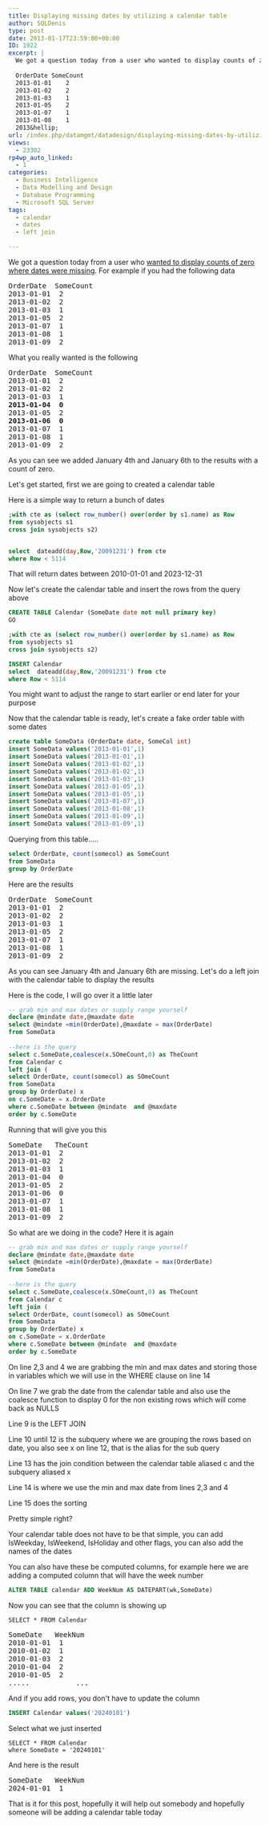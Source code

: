 ```yaml
---
title: Displaying missing dates by utilizing a calendar table
author: SQLDenis
type: post
date: 2013-01-17T23:59:00+00:00
ID: 1922
excerpt: |
  We got a question today from a user who wanted to display counts of zero where dates were missing. For example if you had the following data
  
  OrderDate	SomeCount
  2013-01-01	2
  2013-01-02	2
  2013-01-03	1
  2013-01-05	2
  2013-01-07	1
  2013-01-08	1
  2013&hellip;
url: /index.php/datamgmt/datadesign/displaying-missing-dates-by-utilizing/
views:
  - 23302
rp4wp_auto_linked:
  - 1
categories:
  - Business Intelligence
  - Data Modelling and Design
  - Database Programming
  - Microsoft SQL Server
tags:
  - calendar
  - dates
  - left join

---
```

We got a question today from a user who [wanted to display counts of zero where dates were missing][1]. For example if you had the following data

<pre>OrderDate	SomeCount
2013-01-01	2
2013-01-02	2
2013-01-03	1
2013-01-05	2
2013-01-07	1
2013-01-08	1
2013-01-09	2
</pre>

What you really wanted is the following

<pre>OrderDate	SomeCount
2013-01-01	2
2013-01-02	2
2013-01-03	1
<strong>2013-01-04	0</strong>
2013-01-05	2
<strong>2013-01-06	0</strong>
2013-01-07	1
2013-01-08	1
2013-01-09	2</pre>

As you can see we added January 4th and January 6th to the results with a count of zero.

Let's get started, first we are going to created a calendar table

Here is a simple way to return a bunch of dates

```sql
;with cte as (select row_number() over(order by s1.name) as Row
from sysobjects s1
cross join sysobjects s2)


select  dateadd(day,Row,'20091231') from cte
where Row < 5114
```

That will return dates between 2010-01-01 and 2023-12-31

Now let's create the calendar table and insert the rows from the query above

```sql
CREATE TABLE Calendar (SomeDate date not null primary key)
GO

;with cte as (select row_number() over(order by s1.name) as Row
from sysobjects s1
cross join sysobjects s2)

INSERT Calendar
select  dateadd(day,Row,'20091231') from cte
where Row < 5114
```

You might want to adjust the range to start earlier or end later for your purpose

Now that the calendar table is ready, let's create a fake order table with some dates

```sql
create table SomeData (OrderDate date, SomeCol int)
insert SomeData values('2013-01-01',1)
insert SomeData values('2013-01-01',1)
insert SomeData values('2013-01-02',1)
insert SomeData values('2013-01-02',1)
insert SomeData values('2013-01-03',1)
insert SomeData values('2013-01-05',1)
insert SomeData values('2013-01-05',1)
insert SomeData values('2013-01-07',1)
insert SomeData values('2013-01-08',1)
insert SomeData values('2013-01-09',1)
insert SomeData values('2013-01-09',1)
```

Querying from this table.....

```sql
select OrderDate, count(somecol) as SomeCount
from SomeData
group by OrderDate
```

Here are the results

<pre>OrderDate	SomeCount
2013-01-01	2
2013-01-02	2
2013-01-03	1
2013-01-05	2
2013-01-07	1
2013-01-08	1
2013-01-09	2</pre>

As you can see January 4th and January 6th are missing. Let's do a left join with the calendar table to display the results

Here is the code, I will go over it a little later

```sql
-- grab min and max dates or supply range yourself
declare @mindate date,@maxdate date
select @mindate =min(OrderDate),@maxdate = max(OrderDate)
from SomeData
 
--here is the query
select c.SomeDate,coalesce(x.SOmeCount,0) as TheCount
from Calendar c
left join (
select OrderDate, count(somecol) as SOmeCount
from SomeData
group by OrderDate) x
on c.SomeDate = x.OrderDate
where c.SomeDate between @mindate  and @maxdate
order by c.SomeDate
```

Running that will give you this

<pre>SomeDate	TheCount
2013-01-01	2
2013-01-02	2
2013-01-03	1
2013-01-04	0
2013-01-05	2
2013-01-06	0
2013-01-07	1
2013-01-08	1
2013-01-09	2</pre>

So what are we doing in the code? Here it is again

```sql
-- grab min and max dates or supply range yourself
declare @mindate date,@maxdate date
select @mindate =min(OrderDate),@maxdate = max(OrderDate)
from SomeData
 
--here is the query
select c.SomeDate,coalesce(x.SOmeCount,0) as TheCount
from Calendar c
left join (
select OrderDate, count(somecol) as SOmeCount
from SomeData
group by OrderDate) x
on c.SomeDate = x.OrderDate
where c.SomeDate between @mindate  and @maxdate
order by c.SomeDate
```

On line 2,3 and 4 we are grabbing the min and max dates and storing those in variables which we will use in the WHERE clause on line 14
  
On line 7 we grab the date from the calendar table and also use the coalesce function to display 0 for the non existing rows which will come back as NULLS
  
Line 9 is the LEFT JOIN
  
Line 10 until 12 is the subquery where we are grouping the rows based on date, you also see x on line 12, that is the alias for the sub query
  
Line 13 has the join condition between the calendar table aliased c and the subquery aliased x
  
Line 14 is where we use the min and max date from lines 2,3 and 4
  
Line 15 does the sorting

Pretty simple right?

Your calendar table does not have to be that simple, you can add IsWeekday, IsWeekend, IsHoliday and other flags, you can also add the names of the dates

You can also have these be computed columns, for example here we are adding a computed column that will have the week number

```sql
ALTER TABLE calendar ADD WeekNum AS DATEPART(wk,SomeDate)
```

Now you can see that the column is showing up

```
SELECT * FROM Calendar
```

<pre>SomeDate	WeekNum
2010-01-01	1
2010-01-02	1
2010-01-03	2
2010-01-04	2
2010-01-05	2
.....           ...</pre>

And if you add rows, you don't have to update the column

```sql
INSERT Calendar values('20240101')
```

Select what we just inserted

```text
SELECT * FROM Calendar
where SomeDate = '20240101'
```

And here is the result

<pre>SomeDate	WeekNum
2024-01-01	1
</pre>

That is it for this post, hopefully it will help out somebody and hopefully someone will be adding a calendar table today

 [1]: http://forum.ltd.local/viewtopic.php?f=17&t=18042